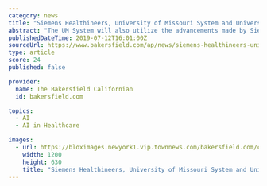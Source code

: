 ```yaml
---
category: news
title: "Siemens Healthineers, University of Missouri System and University of Missouri Health Care Announce Formation of New Strategic Alliance"
abstract: "The UM System will also utilize the advancements made by Siemens Healthineers in the field of artificial intelligence and healthcare digitalization to enhance clinical and operational outcomes. For instance, the UM System will install the syngo Virtual ..."
publishedDateTime: 2019-07-12T16:01:00Z
sourceUrl: https://www.bakersfield.com/ap/news/siemens-healthineers-university-of-missouri-system-and-university-of-missouri/article_6be44520-b31f-5550-98b9-31c6ba7598e4.html
type: article
score: 24
published: false

provider:
  name: The Bakersfield Californian
  id: bakersfield.com

topics:
  - AI
  - AI in Healthcare

images:
  - url: https://bloximages.newyork1.vip.townnews.com/bakersfield.com/content/tncms/custom/image/d09180fc-6bee-11e7-8b72-ff928e2e17d5.png
    width: 1200
    height: 630
    title: "Siemens Healthineers, University of Missouri System and University of Missouri Health Care Announce Formation of New Strategic Alliance"
---
```

